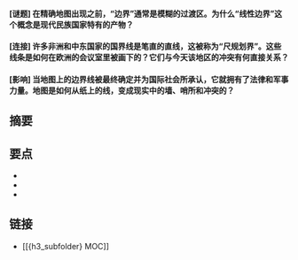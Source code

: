 #### [谜题] 在精确地图出现之前，“边界”通常是模糊的过渡区。为什么“线性边界”这个概念是现代民族国家特有的产物？


#### [连接] 许多非洲和中东国家的国界线是笔直的直线，这被称为“尺规划界”。这些线条是如何在欧洲的会议室里被画下的？它们与今天该地区的冲突有何直接关系？


#### [影响] 当地图上的边界线被最终确定并为国际社会所承认，它就拥有了法律和军事力量。地图是如何从纸上的线，变成现实中的墙、哨所和冲突的？


## 摘要


## 要点

- 
- 
- 

## 链接

- [[{h3_subfolder} MOC]]
